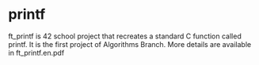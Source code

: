 # printf
ft_printf is 42 school project that recreates a standard C function called printf. It is the first project of Algorithms Branch. More details are available in ft_printf.en.pdf
